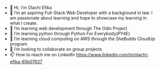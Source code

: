 - 👋 Hi, I’m Olachi Efika
- 👀 I’m an aspiring Full-Stack Web Developer with a background in law. I am passionate about learning and hope to showcase my learning in what I create.
- 🌱 I’m learning web development through The Odin Project
- 🌱 I’m learning python through Python For Everybody(PY4E)
- 🌱 I’m learning cloud computing on AWS through the SheBuilds CloudUp program
- 💞️ I’m looking to collaborate on group projects
- 📫 How to reach me on LinkedIn https://www.linkedin.com/in/olachi-efika-65b07627

<!---
Lachifiko/Lachifiko is a ✨ special ✨ repository because its `README.md` (this file) appears on your GitHub profile.
You can click the Preview link to take a look at your changes.
--->
